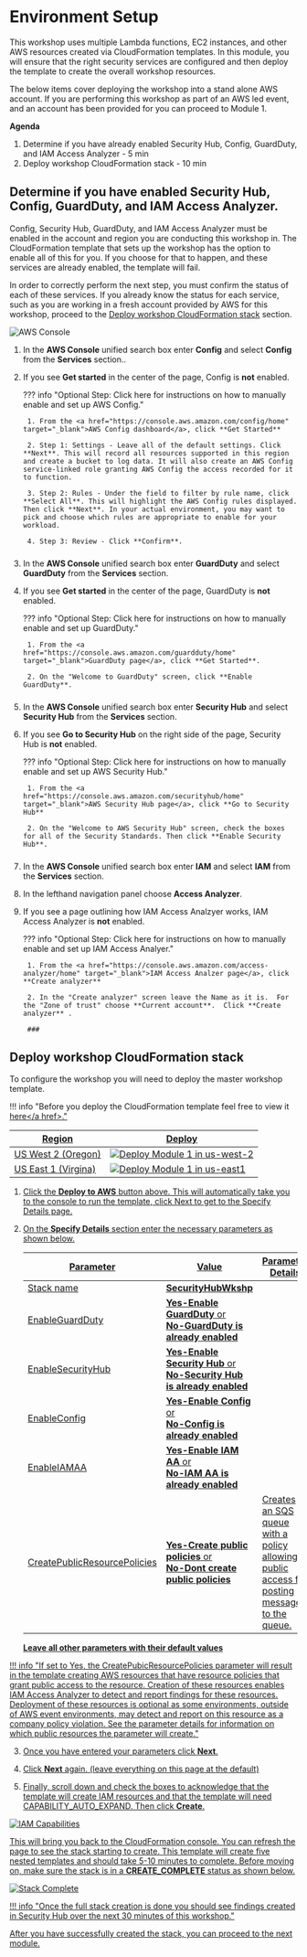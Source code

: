 # Environment Setup
This workshop uses multiple Lambda functions, EC2 instances, and other AWS resources created via CloudFormation templates. In this module, you will ensure that the right security services are configured and then deploy the template to create the overall workshop resources.

The below items cover deploying the workshop into a stand alone AWS account.  If you are performing this workshop as part of an AWS led event, and an account has been provided for you can proceed to Module 1.

**Agenda**
 
1. Determine if you have already enabled Security Hub, Config, GuardDuty, and IAM Access Analyzer - 5 min
2. Deploy workshop CloudFormation stack  - 10 min


## Determine if you have enabled Security Hub, Config, GuardDuty, and IAM Access Analyzer.
Config, Security Hub, GuardDuty, and IAM Access Analyzer must be enabled in the account and region you are conducting this workshop in.  The CloudFormation template that sets up the workshop has the option to enable all of this for you.  If you choose for that to happen, and these services are already enabled, the template will fail.

In order to correctly perform the next step, you must confirm the status of each of these services.  If you already know the status for each service, such as you are working in a fresh account provided by AWS for this workshop, proceed to the [Deploy workshop CloudFormation stack](#deploy-workshop-cloudformation-stack) section.

![AWS Console](./images/01-aws-console.png)

1. In the **AWS Console** unified search box enter **Config** and select **Config** from the **Services** section..

2. If you see **Get started** in the center of the page, Config is **not** enabled.

    ??? info  "Optional Step: Click here for instructions on how to manually enable and set up AWS Config."

        1. From the <a href="https://console.aws.amazon.com/config/home" target="_blank">AWS Config dashboard</a>, click **Get Started**

        2. Step 1: Settings - Leave all of the default settings. Click **Next**. This will record all resources supported in this region and create a bucket to log data. It will also create an AWS Config service-linked role granting AWS Config the access recorded for it to function.

        3. Step 2: Rules - Under the field to filter by rule name, click **Select All**. This will highlight the AWS Config rules displayed. Then click **Next**. In your actual environment, you may want to pick and choose which rules are appropriate to enable for your workload.

        4. Step 3: Review - Click **Confirm**.

    ###

3. In the **AWS Console** unified search box enter **GuardDuty** and select **GuardDuty** from the **Services** section.

4. If you see **Get started** in the center of the page, GuardDuty is **not** enabled.

    ??? info  "Optional Step: Click here for instructions on how to manually enable and set up GuardDuty."

        1. From the <a href="https://console.aws.amazon.com/guardduty/home" target="_blank">GuardDuty page</a>, click **Get Started**.

        2. On the "Welcome to GuardDuty" screen, click **Enable GuardDuty**.

    ###

5. In the **AWS Console** unified search box enter **Security Hub** and select **Security Hub** from the **Services** section.

6. If you see  **Go to Security Hub** on the right side of the page, Security Hub is **not** enabled.

    ??? info  "Optional Step: Click here for instructions on how to manually enable and set up AWS Security Hub."

        1. From the <a href="https://console.aws.amazon.com/securityhub/home" target="_blank">AWS Security Hub page</a>, click **Go to Security Hub**

        2. On the "Welcome to AWS Security Hub" screen, check the boxes for all of the Security Standards. Then click **Enable Security Hub**.

    ###

7. In the **AWS Console** unified search box enter **IAM** and select **IAM** from the **Services** section.

8. In the lefthand navigation panel choose **Access Analyzer**.

9. If you see a page outlining how IAM Access Analzyer works, IAM Access Analyzer is **not** enabled. 

    ??? info  "Optional Step: Click here for instructions on how to manually enable and set up IAM Access Analyer."

        1. From the <a href="https://console.aws.amazon.com/access-analyzer/home" target="_blank">IAM Access Analzer page</a>, click **Create analyzer**

        2. In the "Create analyzer" screen leave the Name as it is.  For the "Zone of trust" choose **Current account**.  Click **Create analyzer** .

        ###

## Deploy workshop CloudFormation stack

To configure the workshop you will need to deploy the master workshop template.

!!! info "Before you deploy the CloudFormation template feel free to view it <a href="https://github.com/aws-samples/aws-security-hub-workshop/blob/master/templates/sechub-workshop-setup-template.json" target="_blank" rel="noopener noreferrer">here</a href>."

Region| Deploy
------|-----
US West 2 (Oregon) | <a href="https://console.aws.amazon.com/cloudformation/home?region=us-west-2#/stacks/new?stackName=SecurityHubWorkshop&templateURL=https://sa-security-specialist-workshops-us-west-2.s3-us-west-2.amazonaws.com/security-hub-workshop/templates/sechub-workshop-setup-template.json" target="_blank">![Deploy Module 1 in us-west-2](./images/deploy-to-aws.png)</a>|
US East 1 (Virgina) | <a href="https://console.aws.amazon.com/cloudformation/home?region=us-east-1#/stacks/new?stackName=SecurityHubWorkshop&templateURL=https://sa-security-specialist-workshops-us-east-1.s3.amazonaws.com/security-hub-workshop/templates/sechub-workshop-setup-template.json" target="_blank">![Deploy Module 1 in us-east1](./images/deploy-to-aws.png)</a>

1. Click the **Deploy to AWS** button above.  This will automatically take you to the console to run the template, click Next to get to the Specify Details page. 

2. On the **Specify Details** section enter the necessary parameters as shown below. 

    | Parameter | Value  | Parameter Details|
    |---|---|---|
    | Stack name | **SecurityHubWkshp**  ||
    | EnableGuardDuty | **Yes-Enable GuardDuty** or <br> **No-GuardDuty is already enabled**  ||
    | EnableSecurityHub| **Yes-Enable Security Hub** or <br> **No-Security Hub is already enabled**||
    |EnableConfig| **Yes-Enable Config** or <br> **No-Config is already enabled**||
    |EnableIAMAA| **Yes-Enable IAM AA** or <br> **No-IAM AA is already enabled**||
    |CreatePublicResourcePolicies| **Yes-Create public policies** or <br> **No-Dont create public policies**|Creates an SQS queue with a policy allowing public access for posting messages to the queue.|

    **Leave all other parameters with their default values**


!!! info "If set to Yes, the CreatePubicResourcePolicies parameter will result in the template creating AWS resources that have resource policies that grant public access to the resource.  Creation of these resources enables IAM Access Analyzer to detect and report findings for these resources.  Deployment of these resources is optional as some environments, outside of AWS event environments, may detect and report on this resource as a company policy violation.  See the parameter details for information on which public resources the parameter will create."

3. Once you have entered your parameters click **Next**.

4. Click **Next** again. \(leave everything on this page at the default\)

5. Finally, scroll down and check the boxes to acknowledge that the template will create IAM resources and that the template will need CAPABILITY_AUTO_EXPAND.  Then click **Create**.

![IAM Capabilities](./images/00-stack-acknowledge.png)

This will bring you back to the CloudFormation console. You can refresh the page to see the stack starting to create. This template will create five nested templates and should take 5-10 minutes to complete.  Before moving on, make sure the stack is in a **CREATE_COMPLETE** status as shown below.

![Stack Complete](./images/01-stack-complete.png)


!!! info "Once the full stack creation is done you should see findings created in Security Hub over the next 30 minutes of this workshop."

After you have successfully created the stack, you can proceed to the next module.